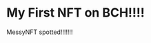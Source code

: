 # My First NFT on BCH!!!!
MessyNFT spotted!!!!!!!
                                                                                   